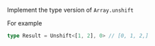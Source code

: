 Implement the type version of ```Array.unshift```

For example

```typescript
type Result = Unshift<[1, 2], 0> // [0, 1, 2,]
```
